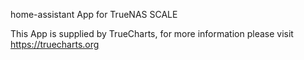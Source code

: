 

home-assistant App for TrueNAS SCALE

This App is supplied by TrueCharts, for more information please visit https://truecharts.org
